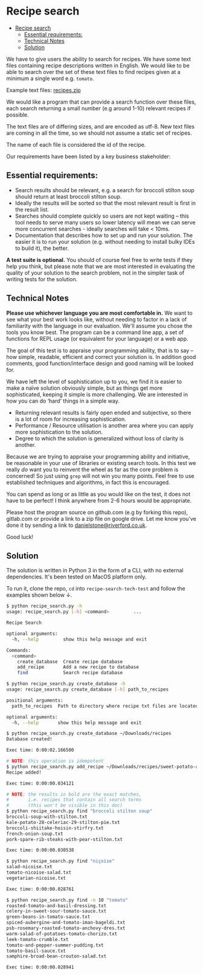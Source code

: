# Recipe search

- [Recipe search](#recipe-search)
  - [Essential requirements:](#essential-requirements)
  - [Technical Notes](#technical-notes)
  - [Solution](#solution)

We have to give users the ability to search for recipes. We have some text files containing recipe descriptions written in English. We would like to be able to search over the set of these text files to find recipes given at a minimum a single word e.g. `tomato`.

Example text files: [recipes.zip](https://media.riverford.co.uk/downloads/hiring/sse/recipes.zip)

We would like a program that can provide a search function over these files, each search returning a small number (e.g around 1-10) relevant recipes if possible.

The text files are of differing sizes, and are encoded as utf-8. New text files are coming in all the time, so we should not assume a static set of recipes.

The name of each file is considered the id of the recipe.

Our requirements have been listed by a key business stakeholder:

## Essential requirements:

-	Search results should be relevant, e.g. a search for broccoli stilton soup should return at least broccoli stilton soup.
-	Ideally the results will be sorted so that the most relevant result is first in the result list.
-	Searches should complete quickly so users are not kept waiting – this tool needs to serve many users so lower latency will mean we can serve more concurrent searches - ideally searches will take < 10ms.
-	Documentation that describes how to set up and run your solution. The easier it is to run your solution (e.g. without needing to install bulky IDEs to build it), the better.

**A test suite is optional.** You should of course feel free to write tests if they help you think, but please note that we are most interested in evaluating the quality of your solution to the search problem, not in the simpler task of writing tests for the solution.

## Technical Notes

**Please use whichever language you are most comfortable in.** We want to see what your best work looks like, without needing to factor in a lack of familiarity with the language in our evaluation. We'll assume you chose the tools you know best. The program can be a command line app, a set of functions for REPL usage (or equivalent for your language) or a web app. 

The goal of this test is to appraise your programming ability, that is to say – how simple, readable, efficient and correct your solution is. In addition good comments, good function/interface design and good naming will be looked for.

We have left the level of sophistication up to you, we find it is easier to make a naïve solution obviously simple, but as things get more sophisticated, keeping it simple is more challenging. We are interested in how you can do ‘hard’ things in a simple way.

-	Returning relevant results is fairly open ended and subjective, so there is a lot of room for increasing sophistication. 
-	Performance / Resource utilisation is another area where you can apply more sophistication to the solution.
-	Degree to which the solution is generalized without loss of clarity is another.

Because we are trying to appraise your programming ability and initiative, be reasonable in your use of libraries or existing search tools. In this test we really *do* want you to reinvent the wheel as far as the core problem is concerned! So just using `grep` will not win you many points. Feel free to use established techniques and algorithms, in fact this is encouraged.

You can spend as long or as little as you would like on the test, it does not have to be perfect! I think anywhere from 2-6 hours would be appropriate.

Please host the program source on github.com (e.g by forking this repo), gitlab.com or provide a link to a zip file on google drive. Let me know you’ve done it by sending a link to danielstone@riverford.co.uk.

Good luck!


## Solution

The solution is written in Python 3 in the form of a CLI, with no external dependencies. It's been tested on MacOS platform only.

To run it, clone the repo, `cd` into `recipe-search-tech-test` and follow the examples shown below ↓.
```bash
$ python recipe_search.py -h 
usage: recipe_search.py [-h] <command>         ...

Recipe Search

optional arguments:
  -h, --help         show this help message and exit

Commands:
  <command>        
    create_database  Create recipe database
    add_recipe       Add a new recipe to database
    find             Search recipe database

$ python recipe_search.py create_database -h
usage: recipe_search.py create_database [-h] path_to_recipes

positional arguments:
  path_to_recipes  Path to directory where recipe txt files are located

optional arguments:
  -h, --help       show this help message and exit

$ python recipe_search.py create_database ~/Downloads/recipes 
Database created!

Exec time: 0:00:02.166500

# NOTE: this operation is idempotent
$ python recipe_search.py add_recipe ~/Downloads/recipes/sweet-potato-and-lentil-bake.txt
Recipe added!

Exec time: 0:00:00.034121

# NOTE: the results in bold are the exact matches,
#       i.e. recipes that contain all search terms
#       (this won't be visible in this doc)
$ python recipe_search.py find "broccoli stilton soup"
broccoli-soup-with-stilton.txt
kale-potato-28-celeriac-29-stilton-pie.txt
broccoli-shiitake-hoisin-stirfry.txt
french-onion-soup.txt
pork-spare-rib-steaks-with-pear-stilton.txt

Exec time: 0:00:00.030538

$ python recipe_search.py find "niçoise" 
salad-nicoise.txt
tomato-nicoise-salad.txt
vegetarian-nicoise.txt

Exec time: 0:00:00.028761

$ python recipe_search.py find -n 10 "tomato"
roasted-tomato-and-basil-dressing.txt
celery-in-sweet-sour-tomato-sauce.txt
green-beans-in-tomato-sauce.txt
spiced-aubergine-and-tomato-iman-bageldi.txt
psb-rosemary-roasted-tomato-anchovy-dres.txt
warm-salad-of-potatoes-tomato-chorizo.txt
leek-tomato-crumble.txt
tomato-and-pepper-summer-pudding.txt
tomato-basil-sauce.txt
samphire-broad-bean-crouton-salad.txt

Exec time: 0:00:00.028941
```
